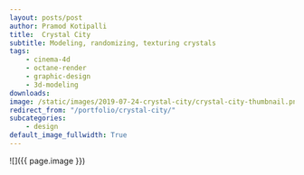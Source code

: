 ```yaml
---
layout: posts/post
author: Pramod Kotipalli
title:  Crystal City
subtitle: Modeling, randomizing, texturing crystals
tags:
    - cinema-4d
    - octane-render
    - graphic-design
    - 3d-modeling
downloads:
image: /static/images/2019-07-24-crystal-city/crystal-city-thumbnail.png
redirect_from: "/portfolio/crystal-city/"
subcategories:
    - design
default_image_fullwidth: True
---
```


![]({{ page.image }})
